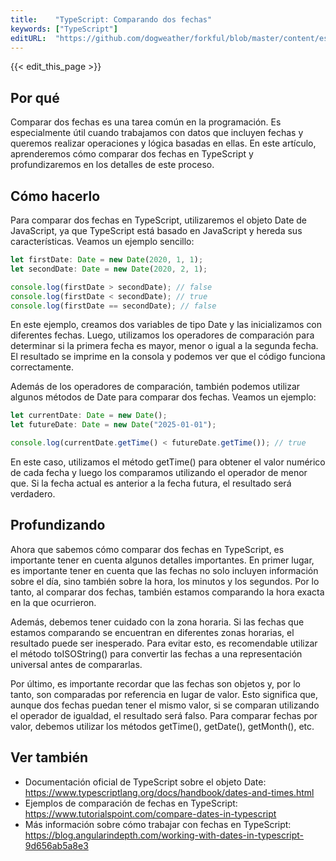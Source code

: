 ```yaml
---
title:    "TypeScript: Comparando dos fechas"
keywords: ["TypeScript"]
editURL:  "https://github.com/dogweather/forkful/blob/master/content/es/typescript/comparing-two-dates.md"
---
```


{{< edit_this_page >}}

## Por qué

Comparar dos fechas es una tarea común en la programación. Es especialmente útil cuando trabajamos con datos que incluyen fechas y queremos realizar operaciones y lógica basadas en ellas. En este artículo, aprenderemos cómo comparar dos fechas en TypeScript y profundizaremos en los detalles de este proceso.

## Cómo hacerlo

Para comparar dos fechas en TypeScript, utilizaremos el objeto Date de JavaScript, ya que TypeScript está basado en JavaScript y hereda sus características. Veamos un ejemplo sencillo:

```TypeScript
let firstDate: Date = new Date(2020, 1, 1);
let secondDate: Date = new Date(2020, 2, 1);

console.log(firstDate > secondDate); // false
console.log(firstDate < secondDate); // true
console.log(firstDate == secondDate); // false
```

En este ejemplo, creamos dos variables de tipo Date y las inicializamos con diferentes fechas. Luego, utilizamos los operadores de comparación para determinar si la primera fecha es mayor, menor o igual a la segunda fecha. El resultado se imprime en la consola y podemos ver que el código funciona correctamente.

Además de los operadores de comparación, también podemos utilizar algunos métodos de Date para comparar dos fechas. Veamos un ejemplo:

```TypeScript
let currentDate: Date = new Date();
let futureDate: Date = new Date("2025-01-01");

console.log(currentDate.getTime() < futureDate.getTime()); // true
```

En este caso, utilizamos el método getTime() para obtener el valor numérico de cada fecha y luego los comparamos utilizando el operador de menor que. Si la fecha actual es anterior a la fecha futura, el resultado será verdadero.

## Profundizando

Ahora que sabemos cómo comparar dos fechas en TypeScript, es importante tener en cuenta algunos detalles importantes. En primer lugar, es importante tener en cuenta que las fechas no solo incluyen información sobre el día, sino también sobre la hora, los minutos y los segundos. Por lo tanto, al comparar dos fechas, también estamos comparando la hora exacta en la que ocurrieron.

Además, debemos tener cuidado con la zona horaria. Si las fechas que estamos comparando se encuentran en diferentes zonas horarias, el resultado puede ser inesperado. Para evitar esto, es recomendable utilizar el método toISOString() para convertir las fechas a una representación universal antes de compararlas.

Por último, es importante recordar que las fechas son objetos y, por lo tanto, son comparadas por referencia en lugar de valor. Esto significa que, aunque dos fechas puedan tener el mismo valor, si se comparan utilizando el operador de igualdad, el resultado será falso. Para comparar fechas por valor, debemos utilizar los métodos getTime(), getDate(), getMonth(), etc.

## Ver también

- Documentación oficial de TypeScript sobre el objeto Date: https://www.typescriptlang.org/docs/handbook/dates-and-times.html
- Ejemplos de comparación de fechas en TypeScript: https://www.tutorialspoint.com/compare-dates-in-typescript
- Más información sobre cómo trabajar con fechas en TypeScript: https://blog.angularindepth.com/working-with-dates-in-typescript-9d656ab5a8e3